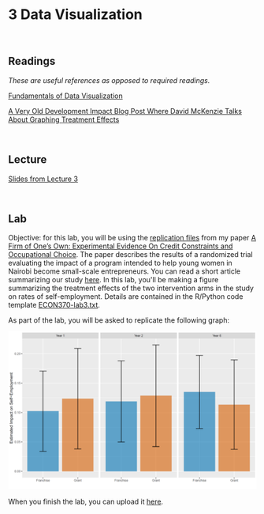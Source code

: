 # 3 Data Visualization

<br>

## Readings  

_These are useful references as opposed to required readings._

[Fundamentals of Data Visualization](https://clauswilke.com/dataviz/index.html)  

[A Very Old Development Impact Blog Post Where David McKenzie Talks About Graphing Treatment Effects](https://blogs.worldbank.org/en/impactevaluations/tools-trade-graphing-impacts-standard-error-bars)  

<br>

## Lecture 

[Slides from Lecture 3](https://pjakiela.github.io/ECON370/ECON370-L3-data-viz-2024-09-16.pdf)

<br>

## Lab  

Objective:  for this lab, you will be using the [replication files](https://dataverse.harvard.edu/file.xhtml?fileId=10361258&version=1.0) from my paper [A Firm of One’s Own: Experimental Evidence On Credit Constraints and Occupational Choice](https://pjakiela.github.io/research/BHIJO-REStat-2024-05-24.pdf).  The paper describes the results of a randomized trial evaluating the impact of a program intended to help young women in Nairobi become small-scale entrepreneurs.  You can read a short article summarizing our study [here](https://voxdev.org/topic/firms/comparing-approaches-breaking-poverty-trap-promoting-entrepreneurship).  In this lab, you'll be making a figure summarizing the treatment effects of the two intervention arms in the study on rates of self-employment.  Details are contained in the R/Python code template [ECON370-lab3.txt](ECON370-lab3.txt).  

As part of the lab, you will be asked to replicate the following graph:  

![gem-results](ECON370-lab3-bars.png)  

When you finish the lab, you can upload it [here]().  
